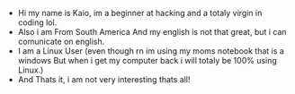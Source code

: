 - Hi my name is Kaio, im a beginner at hacking and a totaly virgin in coding lol.
- Also i am From South America And my english is not that great, but i can comunicate on english.
- I am a Linux User (even though rn im using my moms notebook that is a windows But when i get my computer back i will totaly be 100% using Linux.)
- And Thats it, i am not very interesting thats all!
